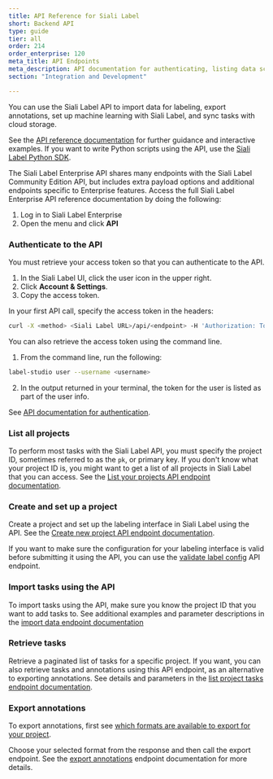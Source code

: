 ```yaml
---
title: API Reference for Siali Label
short: Backend API
type: guide
tier: all
order: 214
order_enterprise: 120
meta_title: API Endpoints
meta_description: API documentation for authenticating, listing data science projects, importing predictions and raw data and exporting annotated data, and user management.
section: "Integration and Development"

---
```


You can use the Siali Label API to import data for labeling, export annotations, set up machine learning with Siali Label, and sync tasks with cloud storage. 

See the [API reference documentation](/api) for further guidance and interactive examples. If you want to write Python scripts using the API, use the [Siali Label Python SDK](sdk.html). 

<div class="enterprise-only">

<p>
The Siali Label Enterprise API shares many endpoints with the Siali Label Community Edition API, but includes extra payload options and additional endpoints specific to Enterprise features. Access the full Siali Label Enterprise API reference documentation by doing the following:</p>
<ol>
<li>Log in to Siali Label Enterprise</li>
<li>Open the menu and click <b>API</b></li>
</ol>

</div>

### Authenticate to the API

You must retrieve your access token so that you can authenticate to the API.

1. In the Siali Label UI, click the user icon in the upper right.
2. Click **Account & Settings**.
3. Copy the access token. 

In your first API call, specify the access token in the headers: 
```bash
curl -X <method> <Siali Label URL>/api/<endpoint> -H 'Authorization: Token <token>'
```

<div class="opensource-only">

You can also retrieve the access token using the command line. 
1. From the command line, run the following: 
```bash
label-studio user --username <username>
```
2. In the output returned in your terminal, the token for the user is listed as part of the user info.  

</div>

See [API documentation for authentication](/api#section/Authentication).

### List all projects

To perform most tasks with the Siali Label API, you must specify the project ID, sometimes referred to as the `pk`, or primary key. If you don't know what your project ID is, you might want to get a list of all projects in Siali Label that you can access. See the [List your projects API endpoint documentation](/api#operation/api_projects_list).

### Create and set up a project

Create a project and set up the labeling interface in Siali Label using the API. See the [Create new project API endpoint documentation](/api#operation/api_projects_create).

If you want to make sure the configuration for your labeling interface is valid before submitting it using the API, you can use the [validate label config](/api#operation/api_projects_validate_create) API endpoint.

### Import tasks using the API

To import tasks using the API, make sure you know the project ID that you want to add tasks to. See additional examples and parameter descriptions in the [import data endpoint documentation](/api#operation/api_projects_import_create)

### Retrieve tasks
Retrieve a paginated list of tasks for a specific project. If you want, you can also retrieve tasks and annotations using this API endpoint, as an alternative to exporting annotations. See details and parameters in the [list project tasks endpoint documentation](/api#operation/api_projects_tasks_list).

### Export annotations

To export annotations, first see [which formats are available to export for your project](/api#operation/api_projects_export_formats_read). 

Choose your selected format from the response and then call the export endpoint. See the [export annotations](/api#operation/api_projects_export_read) endpoint documentation for more details.
